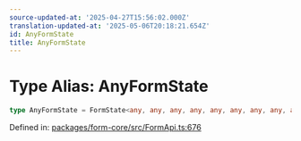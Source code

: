 ```yaml
---
source-updated-at: '2025-04-27T15:56:02.000Z'
translation-updated-at: '2025-05-06T20:18:21.654Z'
id: AnyFormState
title: AnyFormState
---
```


<!-- DO NOT EDIT: this page is autogenerated from the type comments -->

# Type Alias: AnyFormState

```ts
type AnyFormState = FormState<any, any, any, any, any, any, any, any, any>;
```

Defined in: [packages/form-core/src/FormApi.ts:676](https://github.com/TanStack/form/blob/main/packages/form-core/src/FormApi.ts#L676)

